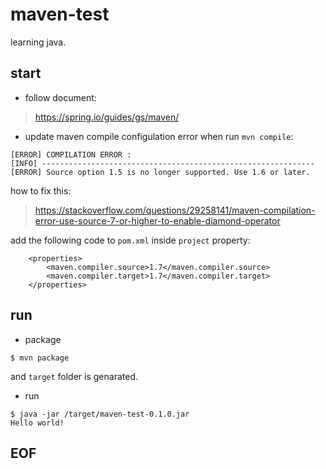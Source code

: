 # maven-test
learning java.

## start
* follow document:
> https://spring.io/guides/gs/maven/

* update maven compile configulation
error when run `mvn compile`:
```
[ERROR] COMPILATION ERROR : 
[INFO] -------------------------------------------------------------
[ERROR] Source option 1.5 is no longer supported. Use 1.6 or later.
```

how to fix this:
> https://stackoverflow.com/questions/29258141/maven-compilation-error-use-source-7-or-higher-to-enable-diamond-operator

add the following code to `pom.xml` inside `project` property:
```
    <properties>
        <maven.compiler.source>1.7</maven.compiler.source>
        <maven.compiler.target>1.7</maven.compiler.target>
    </properties>
```

## run
* package
```
$ mvn package
```
and `target` folder is genarated.

* run
```
$ java -jar /target/maven-test-0.1.0.jar
Hello world!
```

## EOF